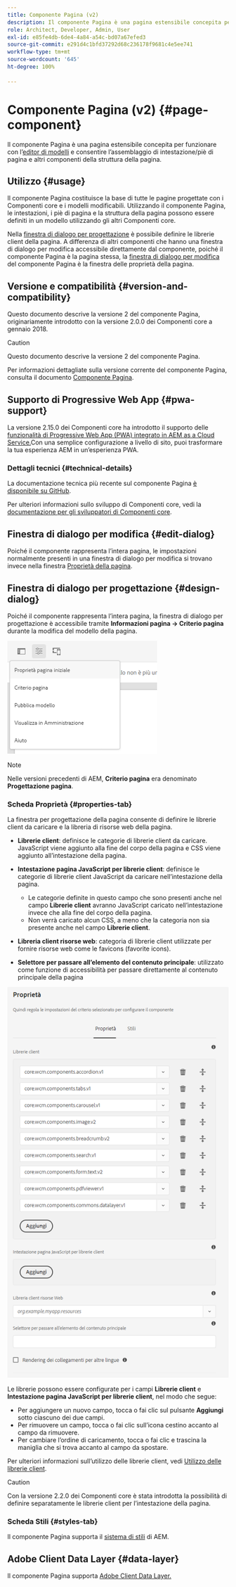 ```yaml
---
title: Componente Pagina (v2)
description: Il componente Pagina è una pagina estensibile concepita per funzionare con l’editor di modelli e consentire l’assemblaggio di intestazione/piè di pagina e altri componenti della struttura della pagina.
role: Architect, Developer, Admin, User
exl-id: e85fe4db-6de4-4a84-a54c-bd07a67efed3
source-git-commit: e291d4c1bfd37292d68c236178f9681c4e5ee741
workflow-type: tm+mt
source-wordcount: '645'
ht-degree: 100%

---
```


# Componente Pagina  (v2) {#page-component}

Il componente Pagina è una pagina estensibile concepita per funzionare con l’[editor di modelli](https://experienceleague.adobe.com/docs/experience-manager-cloud-service/sites/authoring/features/templates.html?lang=it) e consentire l’assemblaggio di intestazione/piè di pagina e altri componenti della struttura della pagina.

## Utilizzo {#usage}

Il componente Pagina costituisce la base di tutte le pagine progettate con i Componenti core e i modelli modificabili. Utilizzando il componente Pagina, le intestazioni, i piè di pagina e la struttura della pagina possono essere definiti in un modello utilizzando gli altri Componenti core.

Nella [finestra di dialogo per progettazione](#design-dialog) è possibile definire le librerie client della pagina. A differenza di altri componenti che hanno una finestra di dialogo per modifica accessibile direttamente dal componente, poiché il componente Pagina è la pagina stessa, la [finestra di dialogo per modifica](#edit-dialog) del componente Pagina è la finestra delle proprietà della pagina.

## Versione e compatibilità {#version-and-compatibility}

Questo documento descrive la versione 2 del componente Pagina, originariamente introdotto con la versione 2.0.0 dei Componenti core a gennaio 2018.

>[!CAUTION]
>
>Questo documento descrive la versione 2 del componente Pagina.
>
>Per informazioni dettagliate sulla versione corrente del componente Pagina, consulta il documento [Componente Pagina](/help/components/page.md).

## Supporto di Progressive Web App {#pwa-support}

La versione 2.15.0 dei Componenti core ha introdotto il supporto delle [funzionalità di Progressive Web App (PWA) integrato in AEM as a Cloud Service.](https://experienceleague.adobe.com/docs/experience-manager-cloud-service/sites/authoring/features/enable-pwa.html?lang=it)Con una semplice configurazione a livello di sito, puoi trasformare la tua esperienza AEM in un’esperienza PWA.

### Dettagli tecnici {#technical-details}

La documentazione tecnica più recente sul componente Pagina [è disponibile su GitHub](https://adobe.com/go/aem_cmp_tech_page_v2_it).

Per ulteriori informazioni sullo sviluppo di Componenti core, vedi la [documentazione per gli sviluppatori di Componenti core](/help/developing/overview.md).

## Finestra di dialogo per modifica {#edit-dialog}

Poiché il componente rappresenta l’intera pagina, le impostazioni normalmente presenti in una finestra di dialogo per modifica si trovano invece nella finestra [Proprietà della pagina](https://experienceleague.adobe.com/docs/experience-manager-cloud-service/sites/authoring/fundamentals/page-properties.html?lang=it).

## Finestra di dialogo per progettazione {#design-dialog}

Poiché il componente rappresenta l’intera pagina, la finestra di dialogo per progettazione è accessibile tramite **Informazioni pagina -> Criterio pagina** durante la modifica del modello della pagina.

![Criterio pagina](/help/assets/page-policy.png)

>[!NOTE]
>
>Nelle versioni precedenti di AEM, **Criterio pagina** era denominato **Progettazione pagina**.

### Scheda Proprietà {#properties-tab}

La finestra per progettazione della pagina consente di definire le librerie client da caricare e la libreria di risorse web della pagina.

* **Librerie client**: definisce le categorie di librerie client da caricare. JavaScript viene aggiunto alla fine del corpo della pagina e CSS viene aggiunto all’intestazione della pagina.
* **Intestazione pagina JavaScript per librerie client**: definisce le categorie di librerie client JavaScript da caricare nell’intestazione della pagina.
   * Le categorie definite in questo campo che sono presenti anche nel campo **Librerie client** avranno JavaScript caricato nell’intestazione invece che alla fine del corpo della pagina.
   * Non verrà caricato alcun CSS, a meno che la categoria non sia presente anche nel campo **Librerie client**.

* **Libreria client risorse web**: categoria di librerie client utilizzate per fornire risorse web come le favicons (favorite icons).

* **Selettore per passare all’elemento del contenuto principale**: utilizzato come funzione di accessibilità per passare direttamente al contenuto principale della pagina

![Finestra di dialogo per progettazione del componente Pagina](/help/assets/page-design.png)

Le librerie possono essere configurate per i campi **Librerie client** e **Intestazione pagina JavaScript per librerie client**, nel modo che segue:

* Per aggiungere un nuovo campo, tocca o fai clic sul pulsante **Aggiungi** sotto ciascuno dei due campi.
* Per rimuovere un campo, tocca o fai clic sull’icona cestino accanto al campo da rimuovere.
* Per cambiare l’ordine di caricamento, tocca o fai clic e trascina la maniglia che si trova accanto al campo da spostare.

Per ulteriori informazioni sull’utilizzo delle librerie client, vedi [Utilizzo delle librerie client](https://helpx.adobe.com/it/experience-manager/6-5/sites/developing/using/clientlibs.html).

>[!CAUTION]
>
>Con la versione 2.2.0 dei Componenti core è stata introdotta la possibilità di definire separatamente le librerie client per l’intestazione della pagina.

### Scheda Stili {#styles-tab}

Il componente Pagina supporta il [sistema di stili](/help/get-started/authoring.md#component-styling) di AEM.

## Adobe Client Data Layer {#data-layer}

Il componente Pagina supporta [Adobe Client Data Layer.](/help/developing/data-layer/overview.md)
